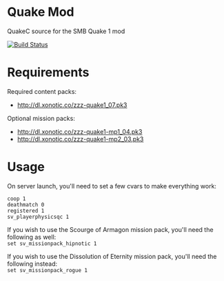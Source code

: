 Quake Mod
=========

QuakeC source for the SMB Quake 1 mod

[![Build Status](https://travis-ci.org/MarioSMB/modpack.svg?branch=quake)](https://travis-ci.org/MarioSMB/modpack)


Requirements
============
 
Required content packs:
 - http://dl.xonotic.co/zzz-quake1_07.pk3

Optional mission packs:
 - http://dl.xonotic.co/zzz-quake1-mp1_04.pk3
 - http://dl.xonotic.co/zzz-quake1-mp2_03.pk3


Usage
=====

On server launch, you'll need to set a few cvars to make everything work:

`coop 1`  
`deathmatch 0`  
`registered 1`  
`sv_playerphysicsqc 1`  


If you wish to use the Scourge of Armagon mission pack, you'll need the following as well:  
`set sv_missionpack_hipnotic 1`

If you wish to use the Dissolution of Eternity mission pack, you'll need the following instead:  
`set sv_missionpack_rogue 1`
